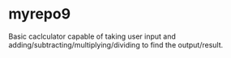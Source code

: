 # myrepo9

Basic caclculator capable of taking user input and adding/subtracting/multiplying/dividing to find the output/result.